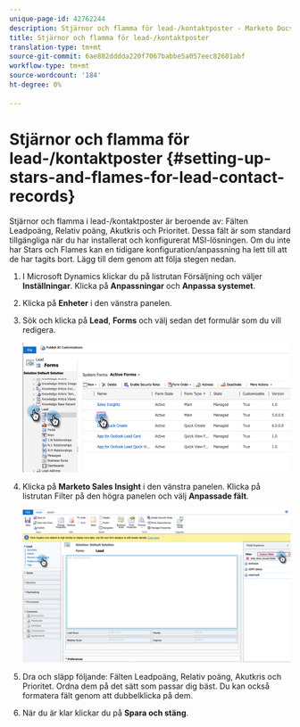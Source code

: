 ```yaml
---
unique-page-id: 42762244
description: Stjärnor och flamma för lead-/kontaktposter - Marketo Docs - Produktdokumentation
title: Stjärnor och flamma för lead-/kontaktposter
translation-type: tm+mt
source-git-commit: 6ae882dddda220f7067babbe5a057eec82601abf
workflow-type: tm+mt
source-wordcount: '184'
ht-degree: 0%

---
```



# Stjärnor och flamma för lead-/kontaktposter {#setting-up-stars-and-flames-for-lead-contact-records}

Stjärnor och flamma i lead-/kontaktposter är beroende av: Fälten Leadpoäng, Relativ poäng, Akutkris och Prioritet. Dessa fält är som standard tillgängliga när du har installerat och konfigurerat MSI-lösningen. Om du inte har Stars och Flames kan en tidigare konfiguration/anpassning ha lett till att de har tagits bort. Lägg till dem genom att följa stegen nedan.

1. I Microsoft Dynamics klickar du på listrutan Försäljning och väljer **Inställningar**. Klicka på **Anpassningar** och **Anpassa systemet**.

1. Klicka på **Enheter** i den vänstra panelen.

1. Sök och klicka på **Lead**, **Forms** och välj sedan det formulär som du vill redigera.

   ![](assets/setting-up-stars-and-flames-for-lead-contact-records-1.png)

1. Klicka på **Marketo Sales Insight** i den vänstra panelen. Klicka på listrutan Filter på den högra panelen och välj **Anpassade fält**.

   ![](assets/setting-up-stars-and-flames-for-lead-contact-records-2.png)

1. Dra och släpp följande: Fälten Leadpoäng, Relativ poäng, Akutkris och Prioritet. Ordna dem på det sätt som passar dig bäst. Du kan också formatera fält genom att dubbelklicka på dem.

1. När du är klar klickar du på **Spara och stäng**.
